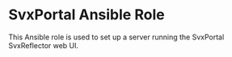 # SvxPortal Ansible Role
This Ansible role is used to set up a server running the SvxPortal SvxReflector
web UI.
